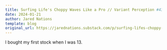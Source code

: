 ```yaml
---
title: Surfing Life's Choppy Waves Like a Pro // Variant Perception #43
date: 2024-01-21
author: Jared Nations
template: blog
original_url: https://jarednations.substack.com/p/surfing-lifes-choppy-waves-like-a
---
```


I bought my first stock when I was 13.